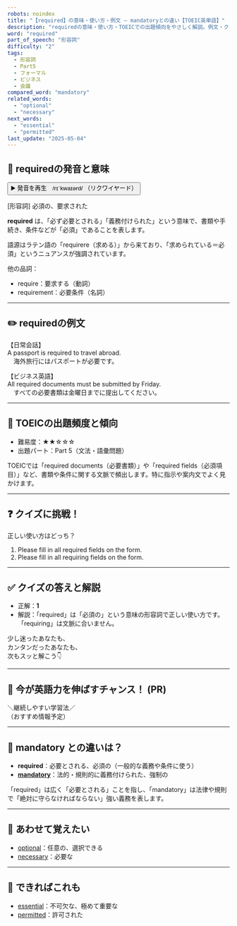 ```yaml
---
robots: noindex
title: "【required】の意味・使い方・例文 ― mandatoryとの違い【TOEIC英単語】"
description: "requiredの意味・使い方・TOEICでの出題傾向をやさしく解説。例文・クイズ付きでmandatoryとの違いもわかりやすく学べます。"
word: "required"
part_of_speech: "形容詞"
difficulty: "2"
tags:
  - 形容詞
  - Part5
  - フォーマル
  - ビジネス
  - 会議
compared_word: "mandatory"
related_words:
  - "optional"
  - "necessary"
next_words:
  - "essential"
  - "permitted"
last_update: "2025-05-04"
---
```


## 🔰 requiredの発音と意味

<button class="play-audio" onclick="playTTS('required')">
  <span class="play-audio-main">
    ▶️ 発音を再生　/rɪˈkwaɪərd/
  </span>
  <span class="play-audio-sub">
    （リクワイヤード）
  </span>
</button>

[形容詞] 必須の、要求された

**required** は、「必ず必要とされる」「義務付けられた」という意味で、書類や手続き、条件などが「必須」であることを表します。

語源はラテン語の「requirere（求める）」から来ており、「求められている＝必須」というニュアンスが強調されています。

他の品詞：  
- require：要求する（動詞）
- requirement：必要条件（名詞）

---

## ✏️ requiredの例文

【日常会話】  
A passport is required to travel abroad.  
　海外旅行にはパスポートが必要です。

【ビジネス英語】  
All required documents must be submitted by Friday.  
　すべての必要書類は金曜日までに提出してください。

---

## 🎯 TOEICの出題頻度と傾向

- 難易度：★★☆☆☆
- 出題パート：Part 5（文法・語彙問題）

TOEICでは「required documents（必要書類）」や「required fields（必須項目）」など、書類や条件に関する文脈で頻出します。特に指示や案内文でよく見かけます。

---

## ❓ クイズに挑戦！

正しい使い方はどっち？

1. Please fill in all required fields on the form.  
2. Please fill in all requiring fields on the form.

---

## ✅ クイズの答えと解説

- 正解：**1**
- 解説：「required」は「必須の」という意味の形容詞で正しい使い方です。「requiring」は文脈に合いません。

少し迷ったあなたも、  
カンタンだったあなたも、  
次もスッと解こう👇️

---

## 🚀 今が英語力を伸ばすチャンス！ (PR)

<div class="info-center">
＼継続しやすい学習法／<br>  
（おすすめ情報予定）
</div>

---

## 🤔  mandatory との違いは？

- **required**：必要とされる、必須の（一般的な義務や条件に使う）
- **[mandatory](/word/mandatory/)**：法的・規則的に義務付けられた、強制の

「required」は広く「必要とされる」ことを指し、「mandatory」は法律や規則で「絶対に守らなければならない」強い義務を表します。

---

## 🧩 あわせて覚えたい

- [optional](/word/optional/)：任意の、選択できる
- [necessary](/word/necessary/)：必要な

---

## 📖 できればこれも

- [essential](/word/essential/)：不可欠な、極めて重要な
- [permitted](/word/permitted/)：許可された

<!-- cvid: aid27_bid09 -->
